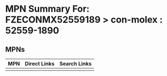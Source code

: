 



# MPN Summary For: FZECONMX52559189 > con-molex : 52559-1890

## MPNs
  

|MPN|Direct Links|Search Links|
| :--- | :--- | :--- |
||||
